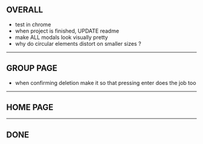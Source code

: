 ## OVERALL

- test in chrome
- when project is finished, UPDATE readme
- make ALL modals look visually pretty 
- why do circular elements distort on smaller sizes ?

---

## GROUP PAGE

- when confirming deletion make it so that pressing enter does the job too

---

## HOME PAGE

---

## DONE
